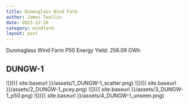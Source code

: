 ```yaml
---
title: Dunmaglass Wind Farm
author: James Twallin
date: 2023-12-20
category: windfarm
layout: post
---
```

Dunmaglass Wind Farm P50 Energy Yield: 256.09 GWh

DUNGW-1
-------------
![]({{ site.baseurl }}/assets/1_DUNGW-1_scatter.png)
![]({{ site.baseurl }}/assets/2_DUNGW-1_pcey.png)
![]({{ site.baseurl }}/assets/3_DUNGW-1_p50.png)
![]({{ site.baseurl }}/assets/4_DUNGW-1_unseen.png)

